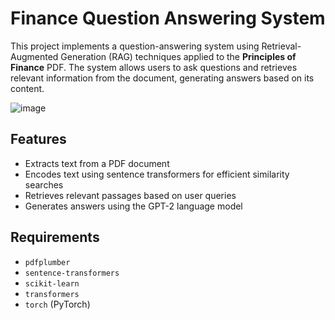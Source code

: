 # Finance Question Answering System


This project implements a question-answering system using Retrieval-Augmented Generation (RAG) techniques applied to the **Principles of Finance** PDF. The system allows users to ask questions and retrieves relevant information from the document, generating answers based on its content.

![image](https://github.com/user-attachments/assets/5e57ad7f-a56f-4053-a1f0-f16a4401d17b)

## Features

- Extracts text from a PDF document
- Encodes text using sentence transformers for efficient similarity searches
- Retrieves relevant passages based on user queries
- Generates answers using the GPT-2 language model

## Requirements

- `pdfplumber`
- `sentence-transformers`
- `scikit-learn`
- `transformers`
- `torch` (PyTorch)


